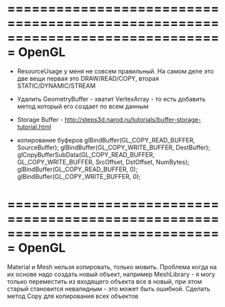 ﻿===============================================================================
OpenGL
===============================================================================
- ResourceUsage у меня не совсем правильный. На самом деле это две вещи первая это DRAW/READ/COPY, вторая STATIC/DYNAMIC/STREAM

- Удалить GeometryBuffer - хватит VertexArray - то есть добавить метод который его создает по всем данным

- Storage Buffer - http://steps3d.narod.ru/tutorials/buffer-storage-tutorial.html

- копирование буферов
	glBindBuffer(GL_COPY_READ_BUFFER, SourceBuffer);
	glBindBuffer(GL_COPY_WRITE_BUFFER, DestBuffer);
	glCopyBufferSubData(GL_COPY_READ_BUFFER, GL_COPY_WRITE_BUFFER, SrcOffset, DstOffset, NumBytes);
	glBindBuffer(GL_COPY_READ_BUFFER, 0);
	glBindBuffer(GL_COPY_WRITE_BUFFER, 0);

===============================================================================
OpenGL
===============================================================================
Material и Mesh нельзя копировать, только мовить. Проблема когда на их основе надо создать новый объект, например MeshLibrary - я могу только переместить из входящего объекта все в новый, при этом старый становится невалидным - это может быть ошибкой.
Сделать метод Copy для копирования всех объектов